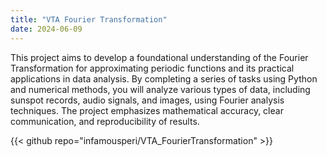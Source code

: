 ```yaml
---
title: "VTA Fourier Transformation"
date: 2024-06-09
---
```

This project aims to develop a foundational understanding of the Fourier Transformation 
for approximating periodic functions and its practical applications in data analysis.
By completing a series of tasks using Python and numerical methods, you will analyze various types of data, 
including sunspot records, audio signals, and images, using Fourier analysis techniques. 
The project emphasizes mathematical accuracy, clear communication, and reproducibility of results.

{{< github repo="infamousperi/VTA_FourierTransformation" >}}